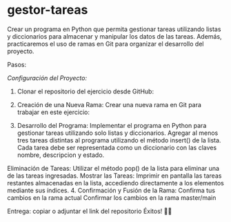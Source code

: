 # gestor-tareas
Crear un programa en Python que permita gestionar tareas utilizando listas y diccionarios para almacenar y manipular los datos de las tareas. Además, practicaremos el uso de ramas en Git para organizar el desarrollo del proyecto.

Pasos:

*Configuración del Proyecto:*

1. Clonar el repositorio del ejercicio desde GitHub:

2. Creación de una Nueva Rama:
Crear una nueva rama en Git para trabajar en este ejercicio:

3. Desarrollo del Programa:
Implementar el programa en Python para gestionar tareas utilizando solo listas y diccionarios.
Agregar al menos tres tareas distintas al programa utilizando el método insert() de la lista.
Cada tarea debe ser representada como un diccionario con las claves nombre, descripcion y estado.

 Eliminación de Tareas:
Utilizar el método pop() de la lista para eliminar una de las tareas ingresadas.
 Mostrar las Tareas:
Imprimir en pantalla las tareas restantes almacenadas en la lista, accediendo directamente a los elementos mediante sus índices.
4. Confirmación y Fusión de la Rama:
 Confirma tus cambios en la rama actual
 Confirmar los cambios en la rama master/main

Entrega: copiar o adjuntar el link del repositorio
Éxitos! 💪🐍

